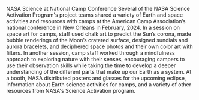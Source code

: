 NASA Science at National Camp Conference 
 Several of the NASA Science Activation Program's project teams shared a variety of Earth and space activities and resources with camps at the American Camp Association’s national conference in New Orleans in February, 2024. In a session on space art for camps, staff used chalk art to predict the Sun’s corona, made bubble renderings of the Moon’s cratered surface, designed sundials and aurora bracelets, and deciphered space photos and their own color art with filters. In another session, camp staff worked through a mindfulness approach to exploring nature with their senses, encouraging campers to use their observation skills while taking the time to develop a deeper understanding of the different parts that make up our Earth as a system. At a booth, NASA distributed posters and glasses for the upcoming eclipse, information about Earth science activities for camps, and a variety of other resources from NASA's Science Activation program.